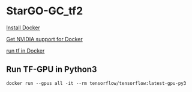 # StarGO-GC_tf2

[Install Docker](https://docs.docker.com/install/linux/docker-ce/ubuntu/)

[Get NVIDIA support for Docker](https://github.com/NVIDIA/nvidia-docker)

[run tf in Docker](https://www.tensorflow.org/install/docker)


## Run TF-GPU in Python3
```
docker run --gpus all -it --rm tensorflow/tensorflow:latest-gpu-py3

```